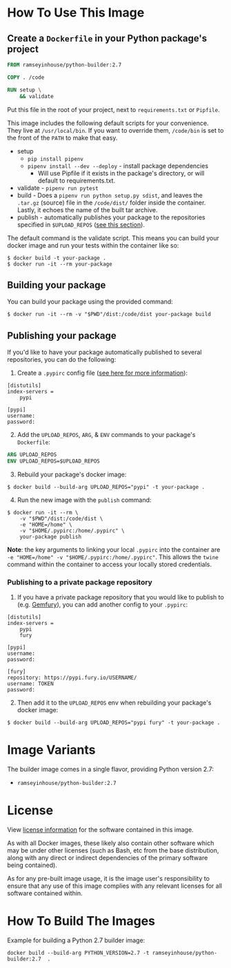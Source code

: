 
# How To Use This Image

## Create a `Dockerfile` in your Python package's project

```dockerfile
FROM ramseyinhouse/python-builder:2.7

COPY . /code

RUN setup \
    && validate
```

Put this file in the root of your project, next to `requirements.txt` or `Pipfile`.

This image includes the following default scripts for your convenience. They live at `/usr/local/bin`. If you want to override them, `/code/bin` is set to the front of the `PATH` to make that easy.
- setup
    - `pip install pipenv`
    - `pipenv install --dev --deploy` - install package dependencies
        - Will use Pipfile if it exists in the package's directory, or will default to requirements.txt.
- validate  - `pipenv run pytest`
- build - Does a `pipenv run python setup.py sdist`, and leaves the `.tar.gz` (source) file in the `/code/dist/` folder inside the container.  Lastly, it echoes the name of the built tar archive.
- publish - automatically publishes your package to the repositories specified in `$UPLOAD_REPOS` ([see this section](#publishing-your-package)).

The default command is the validate script. This means you can build your docker image and run your tests within the container like so:

```console
$ docker build -t your-package .
$ docker run -it --rm your-package
```

## Building your package

You can build your package using the provided command:

```console
$ docker run -it --rm -v "$PWD"/dist:/code/dist your-package build
```

## Publishing your package

If you'd like to have your package automatically published to several repositories, you can do the following:

1. Create a `.pypirc` config file ([see here for more information](https://docs.python.org/2/distutils/packageindex.html#the-pypirc-file)):
```text
[distutils]
index-servers =
    pypi

[pypi]
username:
password:
```

2. Add the `UPLOAD_REPOS`, `ARG`, & `ENV` commands to your package's `Dockerfile`:
```dockerfile
ARG UPLOAD_REPOS
ENV UPLOAD_REPOS=$UPLOAD_REPOS
```

3. Rebuild your package's docker image:
```console
$ docker build --build-arg UPLOAD_REPOS="pypi" -t your-package .
```

4. Run the new image with the `publish` command:
```console
$ docker run -it --rm \
    -v "$PWD"/dist:/code/dist \
    -e "HOME=/home" \
    -v "$HOME/.pypirc:/home/.pypirc" \
    your-package publish
```
**Note**: the key arguments to linking your local `.pypirc` into the container are `-e "HOME=/home" -v "$HOME/.pypirc:/home/.pypirc"`.  This allows the `twine` command within the container to access your locally stored credentials.

### Publishing to a private package repository

1. If you have a private package repository that you would like to publish to (e.g. [Gemfury](https://gemfury.com/)), you can add another config to your `.pypirc`:
```text
[distutils]
index-servers =
    pypi
    fury

[pypi]
username:
password:

[fury]
repository: https://pypi.fury.io/USERNAME/
username: TOKEN
password:
```

2. Then add it to the `UPLOAD_REPOS` env when rebuilding your package's docker image:
```console
$ docker build --build-arg UPLOAD_REPOS="pypi fury" -t your-package .
```


# Image Variants

The builder image comes in a single flavor, providing Python version 2.7:
- `ramseyinhouse/python-builder:2.7`


# License

View [license information](https://www.python.org/download/releases/2.7/license/) for the software contained in this image.

As with all Docker images, these likely also contain other software which may be under other licenses (such as Bash, etc from the base distribution, along with any direct or indirect dependencies of the primary software being contained).

As for any pre-built image usage, it is the image user's responsibility to ensure that any use of this image complies with any relevant licenses for all software contained within.

# How To Build The Images
Example for building a Python 2.7 builder image:
```console
docker build --build-arg PYTHON_VERSION=2.7 -t ramseyinhouse/python-builder:2.7  .
```
